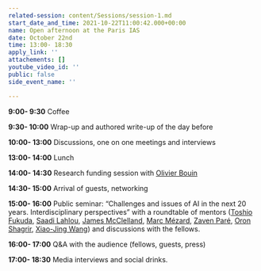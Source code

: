```yaml
---
related-session: content/Sessions/session-1.md
start_date_and_time: 2021-10-22T11:00:42.000+00:00
name: Open afternoon at the Paris IAS
date: October 22nd
time: 13:00- 18:30
apply_link: ''
attachements: []
youtube_video_id: ''
public: false
side_event_name: ''

---
```

**9:00- 9:30** Coffee

**9:30- 10:00** Wrap-up and authored write-up of the day before

**10:00- 13:00** Discussions, one on one meetings and interviews

**13:00- 14:00** Lunch

**14:00- 14:30** Research funding session with [Olivier Bouin](/about/ica4#bouin "Olivier Bouin")

**14:30- 15:00** Arrival of guests, networking

**15:00- 16:00** Public seminar: “Challenges and issues of AI in the next 20 years. Interdisciplinary perspectives” with a roundtable of mentors ([Toshio Fukuda](/mentors#fukuda), [Saadi Lahlou](/about/ica4#lahlou), [James McClelland](/mentors#mcclelland), [Marc Mézard](/mentors#mzard), [Zaven Paré](/mentors#par), [Oron Shagrir](/mentors#shagrir), [Xiao-Jing Wang](/mentors#wang)) and discussions with the fellows.

**16:00- 17:00** Q&A with the audience (fellows, guests, press)

**17:00- 18:30** Media interviews and social drinks.